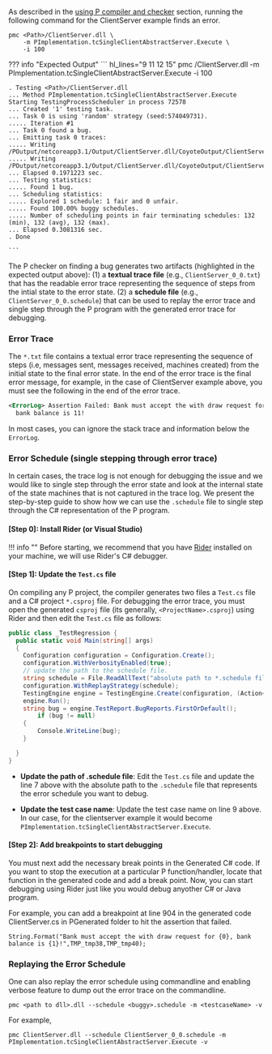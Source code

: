 As described in the [using P compiler and checker](../getstarted/usingP.md) section, running the following command for the ClientServer example finds an error.

```
pmc <Path>/ClientServer.dll \
    -m PImplementation.tcSingleClientAbstractServer.Execute \
    -i 100
```

??? info "Expected Output"
    ``` hl_lines="9 11 12 15"
    pmc <Path>/ClientServer.dll -m PImplementation.tcSingleClientAbstractServer.Execute -i 100

    . Testing <Path>/ClientServer.dll
    ... Method PImplementation.tcSingleClientAbstractServer.Execute
    Starting TestingProcessScheduler in process 72578
    ... Created '1' testing task.
    ... Task 0 is using 'random' strategy (seed:574049731).
    ..... Iteration #1
    ... Task 0 found a bug.
    ... Emitting task 0 traces:
    ..... Writing /POutput/netcoreapp3.1/Output/ClientServer.dll/CoyoteOutput/ClientServer_0_0.txt
    ..... Writing /POutput/netcoreapp3.1/Output/ClientServer.dll/CoyoteOutput/ClientServer_0_0.schedule
    ... Elapsed 0.1971223 sec.
    ... Testing statistics:
    ..... Found 1 bug.
    ... Scheduling statistics:
    ..... Explored 1 schedule: 1 fair and 0 unfair.
    ..... Found 100.00% buggy schedules.
    ..... Number of scheduling points in fair terminating schedules: 132 (min), 132 (avg), 132 (max).
    ... Elapsed 0.3081316 sec.
    . Done

    ```

The P checker on finding a bug generates two artifacts (highlighted in the expected output above):
(1) a **textual trace file** (e.g., `ClientServer_0_0.txt`) that has the readable error trace representing the
sequence of steps from the intial state to the error state.
(2) a **schedule file** (e.g., `ClientServer_0_0.schedule`) that can be used to replay the error
trace and single step through the P program with the generated error trace for debugging.

### Error Trace

The `*.txt` file contains a textual error trace representing the sequence of steps (i.e, messages sent, messages received, machines created) from the initial state to the final error state. In the end of the error trace is the final error message, for example, in the case of ClientServer example above, you must see the following in the end of the error trace.

``` xml
<ErrorLog> Assertion Failed: Bank must accept the with draw request for 1,
  bank balance is 11!
```

In most cases, you can ignore the stack trace and information below the `ErrorLog`.

### Error Schedule (single stepping through error trace)

In certain cases, the trace log is not enough for debugging the issue and we would like to single step through the error state and look at the internal state of the state machines that is not captured in the trace log. We present the step-by-step guide to show how we can use the `.schedule` file to single step through the C# representation of the P program.

#### [Step 0]: Install Rider (or Visual Studio)

!!! info ""
    Before starting, we recommend that you have [Rider](https://www.jetbrains.com/rider/) installed on your machine, we will use Rider's C# debugger.

#### [Step 1]: Update the `Test.cs` file

On compiling any P project, the compiler generates two files a `Test.cs` file and a C# project `*.csproj` file.
For debugging the error trace, you must open the generated `csproj` file (its generally, `<ProjectName>.csproj`) using Rider and then edit the `Test.cs` file as follows:

```c# hl_lines="7 9" linenums="1"
public class _TestRegression {
  public static void Main(string[] args)
  {
    Configuration configuration = Configuration.Create();
    configuration.WithVerbosityEnabled(true);
    // update the path to the schedule file.
    string schedule = File.ReadAllText("absolute path to *.schedule file");
    configuration.WithReplayStrategy(schedule);
    TestingEngine engine = TestingEngine.Create(configuration, (Action<IActorRuntime>)PImplementation.<Name of the test case>.Execute);
    engine.Run();
    string bug = engine.TestReport.BugReports.FirstOrDefault();
        if (bug != null)
    {
        Console.WriteLine(bug);
    }

  }
}
```

- **Update the path of .schedule file**: Edit the `Test.cs` file and update the line 7 above with the absolute path to the `.schedule` file that represents the error schedule you want to debug.

- **Update the test case name**: Update the test case name on line 9 above. In our case, for the clientserver example it would become `PImplementation.tcSingleClientAbstractServer.Execute`.

#### [Step 2]: Add breakpoints to start debugging

You must next add the necessary break points in the Generated C# code. If you want to stop the execution at a particular P function/handler, locate that function in the generated code and add a break point. Now, you can start debugging using Rider just like you would debug anyother C# or Java program.

For example, you can add a breakpoint at line 904 in the generated code ClientServer.cs in PGenerated folder to hit the assertion that failed.
```
String.Format("Bank must accept the with draw request for {0}, bank balance is {1}!",TMP_tmp38,TMP_tmp40);
```

### Replaying the Error Schedule

One can also replay the error schedule using commandline and enabling verbose feature to dump out the error trace on the commandline.

```
pmc <path to dll>.dll --schedule <buggy>.schedule -m <testcaseName> -v
```

For example,

```
pmc ClientServer.dll --schedule ClientServer_0_0.schedule -m PImplementation.tcSingleClientAbstractServer.Execute -v
```
